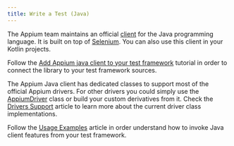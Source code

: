 ```yaml
---
title: Write a Test (Java)
---
```


The Appium team maintains an official [client](https://github.com/appium/java-client) for the Java programming language.
It is built on top of [Selenium](https://github.com/SeleniumHQ/selenium).
You can also use this client in your Kotlin projects.

Follow the [Add Appium java client to your test framework](https://github.com/appium/java-client#add-appium-java-client-to-your-test-framework)
tutorial in order to connect the library to your test framework sources.

The Appium Java client has dedicated classes to support most of the official Appium drivers. For other drivers
you could simply use the [AppiumDriver](https://github.com/appium/java-client/blob/master/src/main/java/io/appium/java_client/AppiumDriver.java) class
or build your custom derivatives from it. Check the [Drivers Support](https://github.com/appium/java-client#drivers-support)
article to learn more about the current driver class implementations.

Follow the [Usage Examples](https://github.com/appium/java-client#usage-examples) article in order understand
how to invoke Java client features from your test framework.
